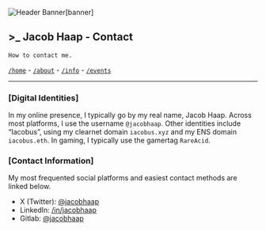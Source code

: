 ![Header Banner[banner]](/banners/banner-5.jpg)

## >_ Jacob Haap - Contact

```
How to contact me.
```

[`/home`](/) - [`/about`](/about) - [`/info`](/info) - [`/events`](/events)

***

### [Digital Identities]

In my online presence, I typically go by my real name, Jacob Haap. Across most platforms, I use the username `@jacobhaap`. Other identities include “Iacobus”, using my clearnet domain `iacobus.xyz` and my ENS domain `iacobus.eth`. In gaming, I typically use the gamertag `RareAcid`.


### [Contact Information]

My most frequented social platforms and easiest contact methods are linked below.
+ X (Twitter): [@jacobhaap](https://twitter.com/jacobhaap)
+ LinkedIn: [/in/jacobhaap](https://www.linkedin.com/in/jacobhaap/)
+ Gitlab: [@jacobhaap](https://gitlab.com/jacobhaap)